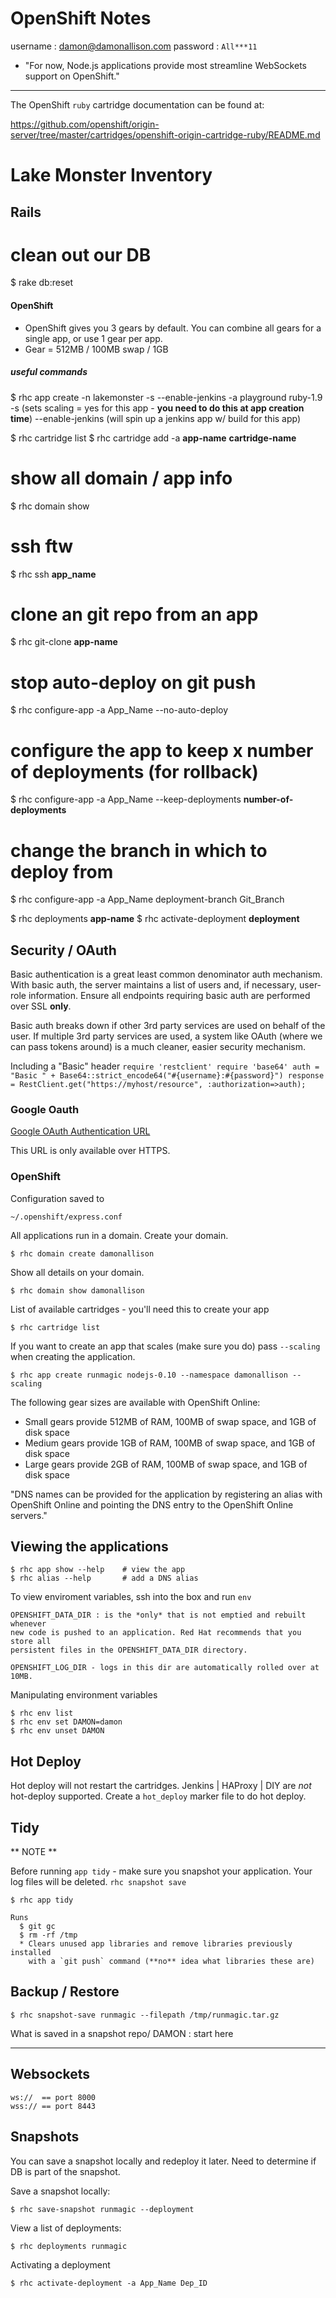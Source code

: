 # OpenShift Notes #

username : damon@damonallison.com
password : `All***11`

* "For now, Node.js applications provide most streamline WebSockets support on OpenShift."

***

The OpenShift `ruby` cartridge documentation can be found at:

https://github.com/openshift/origin-server/tree/master/cartridges/openshift-origin-cartridge-ruby/README.md



# Lake Monster Inventory #

## Rails ##

# clean out our DB
$ rake db:reset

#### OpenShift ####

* OpenShift gives you 3 gears by default. You can combine all gears for a single
app, or use 1 gear per app.
* Gear = 512MB / 100MB swap / 1GB


##### useful commands #####

$ rhc app create -n lakemonster -s --enable-jenkins -a playground ruby-1.9
-s (sets scaling = yes for this app - **you need to do this at app creation time**)
--enable-jenkins (will spin up a jenkins app w/ build for this app)

$ rhc cartridge list
$ rhc cartridge add -a **app-name** **cartridge-name**

# show all domain / app info
$ rhc domain show

# ssh ftw
$ rhc ssh **app_name**

# clone an git repo from an app
$ rhc git-clone **app-name**

# stop auto-deploy on git push
$ rhc configure-app -a App_Name --no-auto-deploy

# configure the app to keep x number of deployments (for rollback)
$ rhc configure-app -a App_Name --keep-deployments **number-of-deployments**

# change the branch in which to deploy from
$ rhc configure-app -a App_Name deployment-branch Git_Branch

$ rhc deployments **app-name**
$ rhc activate-deployment **deployment**


## Security / OAuth ##

Basic authentication is a great least common denominator auth mechanism. With
basic auth, the server maintains a list of users and, if necessary, user-role
information. Ensure all endpoints requiring basic auth are performed over SSL
**only**.

Basic auth breaks down if other 3rd party services are used on behalf of the
user. If multiple 3rd party services are used, a system like OAuth (where we can
pass tokens around) is a much cleaner, easier security mechanism.


Including a "Basic" header
`
require 'restclient'
require 'base64'
auth = "Basic " + Base64::strict_encode64("#{username}:#{password}")
response = RestClient.get("https://myhost/resource", :authorization=>auth);
`
### Google Oauth ###

[Google OAuth Authentication URL](https://accounts.google.com/o/oauth2/auth)

This URL is only available over HTTPS.




### OpenShift ###

Configuration saved to

    ~/.openshift/express.conf

All applications run in a domain. Create your domain.

    $ rhc domain create damonallison

Show all details on your domain.

    $ rhc domain show damonallison

List of available cartridges - you'll need this to create your app

    $ rhc cartridge list

If you want to create an app that scales (make sure you do) pass `--scaling`
when creating the application.

    $ rhc app create runmagic nodejs-0.10 --namespace damonallison --scaling


The following gear sizes are available with OpenShift Online:
* Small gears provide 512MB of RAM, 100MB of swap space, and 1GB of disk space
* Medium gears provide 1GB of RAM, 100MB of swap space, and 1GB of disk space
* Large gears provide 2GB of RAM, 100MB of swap space, and 1GB of disk space


"DNS names can be provided for the application by registering an alias with
OpenShift Online and pointing the DNS entry to the OpenShift Online servers."


## Viewing the applications ##

    $ rhc app show --help    # view the app
    $ rhc alias --help       # add a DNS alias

To view enviroment variables, ssh into the box and run `env`

    OPENSHIFT_DATA_DIR : is the *only* that is not emptied and rebuilt whenever
    new code is pushed to an application. Red Hat recommends that you store all
    persistent files in the OPENSHIFT_DATA_DIR directory.

    OPENSHIFT_LOG_DIR - logs in this dir are automatically rolled over at 10MB.

Manipulating environment variables

    $ rhc env list
    $ rhc env set DAMON=damon
    $ rhc env unset DAMON


## Hot Deploy ##

Hot deploy will not restart the cartridges. Jenkins | HAProxy | DIY are *not* hot-deploy supported.
Create a `hot_deploy` marker file to do hot deploy.

## Tidy ##

** NOTE **

Before running `app tidy` - make sure you snapshot your application. Your log
files will be deleted.  `rhc snapshot save`

    $ rhc app tidy

    Runs
      $ git gc
      $ rm -rf /tmp
      * Clears unused app libraries and remove libraries previously installed
        with a `git push` command (**no** idea what libraries these are)


## Backup / Restore ##

    $ rhc snapshot-save runmagic --filepath /tmp/runmagic.tar.gz

What is saved in a snapshot
  repo/
  DAMON : start here

* * * * * * * * * * * *

## Websockets ##

    ws://  == port 8000
    wss:// == port 8443

## Snapshots ##

You can save a snapshot locally and redeploy it later. Need to determine if DB
is part of the snapshot.

Save a snapshot locally:

    $ rhc save-snapshot runmagic --deployment

View a list of deployments:

    $ rhc deployments runmagic

Activating a deployment

    $ rhc activate-deployment -a App_Name Dep_ID
